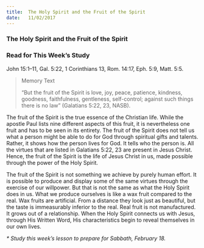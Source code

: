 ```yaml
---
title:  The Holy Spirit and the Fruit of the Spirit
date:   11/02/2017
---
```


### The Holy Spirit and the Fruit of the Spirit

### Read for This Week’s Study
John 15:1–11, Gal. 5:22, 1 Corinthians 13, Rom. 14:17, Eph. 5:9, Matt. 5:5.

> <p>Memory Text</p>
> “But the fruit of the Spirit is love, joy, peace, patience, kindness, goodness, faithfulness, gentleness, self-control; against such things there is no law” (Galatians 5:22, 23, NASB). 

The fruit of the Spirit is the true essence of the Christian life. While the apostle Paul lists nine different aspects of this fruit, it is nevertheless one fruit and has to be seen in its entirety. The fruit of the Spirit does not tell us what a person might be able to do for God through spiritual gifts and talents. Rather, it shows how the person lives for God. It tells who the person is. All the virtues that are listed in Galatians 5:22, 23 are present in Jesus Christ. Hence, the fruit of the Spirit is the life of Jesus Christ in us, made possible through the power of the Holy Spirit.

The fruit of the Spirit is not something we achieve by purely human effort. It is possible to produce and display some of the same virtues through the exercise of our willpower. But that is not the same as what the Holy Spirit does in us. What we produce ourselves is like a wax fruit compared to the real. Wax fruits are artificial. From a distance they look just as beautiful, but the taste is immeasurably inferior to the real. Real fruit is not manufactured. It grows out of a relationship. When the Holy Spirit connects us with Jesus, through His Written Word, His characteristics begin to reveal themselves in our own lives.

_* Study this week’s lesson to prepare for Sabbath, February 18._